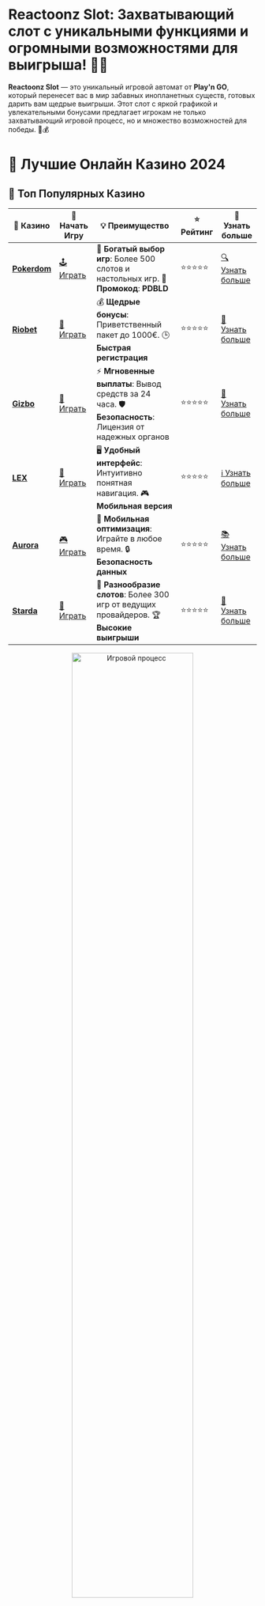 # **Reactoonz Slot**: Захватывающий слот с уникальными функциями и огромными возможностями для выигрыша! 👾🎰

**Reactoonz Slot** — это уникальный игровой автомат от **Play'n GO**, который перенесет вас в мир забавных инопланетных существ, готовых дарить вам щедрые выигрыши. Этот слот с яркой графикой и увлекательными бонусами предлагает игрокам не только захватывающий игровой процесс, но и множество возможностей для победы. 🚀💰

# 🎰 Лучшие Онлайн Казино 2024

## 🌟 Топ Популярных Казино

| 🎲 **Казино** | 🔗 **Начать Игру** | 💡 **Преимущество** | ⭐ **Рейтинг** | 🔗 **Узнать больше** |
|--------------|---------------------|---------------------|----------------|----------------------|
| [**Pokerdom**](https://brandplay.link/4k77v2yx) | [🕹️ Играть](https://brandplay.link/4k77v2yx) | 🎉 **Богатый выбор игр**: Более 500 слотов и настольных игр. 🎁 **Промокод**: **PDBLD** | ⭐⭐⭐⭐⭐ | [🔍 Узнать больше](https://brandplay.link/4k77v2yx) |
| [**Riobet**](https://brandplay.link/7xBLTPyj) | [🎰 Играть](https://brandplay.link/7xBLTPyj) | 💰 **Щедрые бонусы**: Приветственный пакет до 1000€. 🕒 **Быстрая регистрация** | ⭐⭐⭐⭐⭐ | [📖 Узнать больше](https://brandplay.link/7xBLTPyj) |
| [**Gizbo**](https://brandplay.link/bprXw4YV) | [🎲 Играть](https://brandplay.link/bprXw4YV) | ⚡ **Мгновенные выплаты**: Вывод средств за 24 часа. 🛡️ **Безопасность**: Лицензия от надежных органов | ⭐⭐⭐⭐⭐ | [📝 Узнать больше](https://brandplay.link/bprXw4YV) |
| [**LEX**](https://brandplay.link/zW4hdDFV) | [🤑 Играть](https://brandplay.link/zW4hdDFV) | 🖥️ **Удобный интерфейс**: Интуитивно понятная навигация. 🎮 **Мобильная версия** | ⭐⭐⭐⭐⭐ | [ℹ️ Узнать больше](https://brandplay.link/zW4hdDFV) |
| [**Aurora**](https://10trafic-stat2.com/click/668546556bcc6313411604bd/6766/13032/subaccount) | [🎮 Играть](https://10trafic-stat2.com/click/668546556bcc6313411604bd/6766/13032/subaccount) | 📱 **Мобильная оптимизация**: Играйте в любое время. 🔒 **Безопасность данных** | ⭐⭐⭐⭐⭐ | [📚 Узнать больше](https://10trafic-stat2.com/click/668546556bcc6313411604bd/6766/13032/subaccount) |
| [**Starda**](https://brandplay.link/fB7xwRFL) | [🎯 Играть](https://brandplay.link/fB7xwRFL) | 🎰 **Разнообразие слотов**: Более 300 игр от ведущих провайдеров. 🏆 **Высокие выигрыши** | ⭐⭐⭐⭐⭐ | [🔎 Узнать больше](https://brandplay.link/fB7xwRFL) |

<div align="center">
    <img src="https://i.pinimg.com/originals/87/9e/b9/879eb9354dd0699582408b68f2e253b2.gif" alt="Игровой процесс" width="70%">
</div>

## 💎 Лучшие Бонусы и Акции

| 🎲 **Казино** | 🔗 **Начать Игру** | 💡 **Преимущество** | ⭐ **Рейтинг** | 🔗 **Узнать больше** |
|--------------|---------------------|---------------------|----------------|----------------------|
| [**Kometa**](https://brandplay.link/8ZymQJV8) | [🎰 Играть](https://brandplay.link/8ZymQJV8) | 🎁 **Эксклюзивные бонусы**: Регулярные акции и промо. 🔄 **Программы лояльности** | ⭐⭐⭐⭐☆ | [🔍 Узнать больше](https://brandplay.link/8ZymQJV8) |
| [**R7**](https://brandplay.link/bMd3Yjsw) | [🕹️ Играть](https://brandplay.link/bMd3Yjsw) | 🕒 **Круглосуточная поддержка**: Всегда на связи. 💸 **Высокие лимиты** | ⭐⭐⭐⭐☆ | [📖 Узнать больше](https://brandplay.link/bMd3Yjsw) |
| [**7K**](https://brandplay.link/BvQyFShp) | [🎲 Играть](https://brandplay.link/BvQyFShp) | 🌟 **Эксклюзивные бонусы**: Только для VIP игроков. 🎉 **Сезонные акции** | ⭐⭐⭐⭐☆ | [📝 Узнать больше](https://brandplay.link/BvQyFShp) |
| [**Kent**](https://brandplay.link/Fv2WP3js) | [🤑 Играть](https://brandplay.link/Fv2WP3js) | 📈 **Высокий RTP**: Более 98%. 💼 **Профессиональная поддержка** | ⭐⭐⭐⭐☆ | [ℹ️ Узнать больше](https://brandplay.link/Fv2WP3js) |
| [**1Xslots**](https://brandplay.link/hSB1khtr) | [🎮 Играть](https://brandplay.link/hSB1khtr) | 🎉 **Множество акций**: Еженедельные бонусы и турниры. 🛡️ **Безопасность** | ⭐⭐⭐⭐☆ | [📚 Узнать больше](https://brandplay.link/hSB1khtr) |
| [**Gama**](https://brandplay.link/j6NMKsDz) | [🎯 Играть](https://brandplay.link/j6NMKsDz) | 🔍 **Интуитивный интерфейс**: Легкость использования. 🏅 **Престижные турниры** | ⭐⭐⭐⭐☆ | [🔎 Узнать больше](https://brandplay.link/j6NMKsDz) |

<div align="center">
    <img src="https://i.pinimg.com/originals/87/9e/b9/879eb9354dd0699582408b68f2e253b2.gif" alt="Игровой процесс" width="70%">
</div>

## 🚀 Быстрые Выигрыши и Поддержка

| 🎲 **Казино** | 🔗 **Начать Игру** | 💡 **Преимущество** | ⭐ **Рейтинг** | 🔗 **Узнать больше** |
|--------------|---------------------|---------------------|----------------|----------------------|
| [**Onion**](https://brandplay.link/zBGRVpQ9) | [🎰 Играть](https://brandplay.link/zBGRVpQ9) | 🤑 **Низкие ставки**: Идеально для начинающих. 🔄 **Быстрые выводы** | ⭐⭐⭐⭐☆ | [🔍 Узнать больше](https://brandplay.link/zBGRVpQ9) |
| [**Чемпион**](https://temon-gter.cfd/go/lRq?p80412p304504pcc44t17455) | [🕹️ Играть](https://temon-gter.cfd/go/lRq?p80412p304504pcc44t17455) | 🏅 **Лояльная программа**: Награды за активность. 🎁 **Ежемесячные бонусы** | ⭐⭐⭐⭐☆ | [📖 Узнать больше](https://temon-gter.cfd/go/lRq?p80412p304504pcc44t17455) |
| [**Vavada**](https://vavadapartner.pro/?promo=ea5c9275-6854-4505-94fc-95ab18221945-linkb2) | [🎲 Играть](https://vavadapartner.pro/?promo=ea5c9275-6854-4505-94fc-95ab18221945-linkb2) | 🚀 **Быстрая регистрация**: Начните играть мгновенно. 🔐 **Безопасные транзакции** | ⭐⭐⭐⭐☆ | [📝 Узнать больше](https://vavadapartner.pro/?promo=ea5c9275-6854-4505-94fc-95ab18221945-linkb2) |
| [**Friends**](https://gofriends.kim/linkb2) | [🤑 Играть](https://gofriends.kim/linkb2) | 🤝 **Социальные игры**: Играйте с друзьями. 🌐 **Мультиплатформенность** | ⭐⭐⭐⭐☆ | [ℹ️ Узнать больше](https://gofriends.kim/linkb2) |
| [**1WIN**](https://brandplay.link/smXVpBbG) | [🎮 Играть](https://brandplay.link/smXVpBbG) | 🏆 **Спортивные ставки**: Широкий выбор видов спорта. 💵 **Высокие коэффициенты** | ⭐⭐⭐⭐☆ | [📚 Узнать больше](https://brandplay.link/smXVpBbG) |
| [**Drip**](https://drp-ircp01.com/c07e6a3db) | [🎯 Играть](https://drp-ircp01.com/c07e6a3db) | 🌐 **Инновационные игры**: Новейшие игровые технологии. 🛡️ **Высокая безопасность** | ⭐⭐⭐⭐☆ | [🔎 Узнать больше](https://drp-ircp01.com/c07e6a3db) |
| [**JoyCasino**](https://rpc30.call2me.pro/?/ru/registration?apkpop=0&partner=p24970p3291217pc98f) | [🎰 Играть](https://rpc30.call2me.pro/?/ru/registration?apkpop=0&partner=p24970p3291217pc98f) | 🎁 **Приятные бонусы**: Ежедневные акции и подарки. 🕹️ **Разнообразие игр** | ⭐⭐⭐⭐☆ | [🔍 Узнать больше](https://rpc30.call2me.pro/?/ru/registration?apkpop=0&partner=p24970p3291217pc98f) |

<div align="center">
    <img src="https://i.pinimg.com/originals/87/9e/b9/879eb9354dd0699582408b68f2e253b2.gif" alt="Игровой процесс" width="70%">
</div>
---

✨ **Выбирайте лучшее казино для себя и наслаждайтесь игрой! Удачи!** ✨
![Reactoonz Slot](https://i.pinimg.com/originals/a9/29/6e/a9296ea1cf6a7c20a985e593451f0323.png)

### Почему стоит играть в **Reactoonz Slot**? 👾

**Reactoonz Slot** — это слот, который отличается своей оригинальной механикой и возможностями для крупных выигрышей. Здесь вы найдете необычные бонусные функции, которые сделают каждый спин динамичным и увлекательным. Если вам нравятся необычные игровые автоматы с нестандартными функциями и высокими шансами на выигрыш, этот слот точно стоит попробовать! 🎮💥

Вот несколько причин, почему **Reactoonz Slot** стоит вашего внимания:

- **Уникальная механика с падающими символами**: Вместо традиционных вращающихся барабанов в этом слоте символы падают в ячейки, что дает возможность для множества выигрышей.
- **Классовые символы и бонусы**: Символы имеют различные уровни значимости, и правильное их соединение может активировать дополнительные бонусы и множители.
- **Большие возможности для выигрыша**: Игра предоставляет множество вариантов для создания выигрышных комбинаций и активирования бонусных функций, таких как Quantum Leap и Gargantoon.

### Преимущества **Reactoonz Slot**: 🌟

1. **Падающие символы и реактивные выигрыши** 💥  
   В отличие от традиционных слотов, в **Reactoonz Slot** символы "падают" на игровое поле, создавая множество выигрышных комбинаций на каждом спине. Каждый выигрыш активирует новую цепочку падений, что увеличивает вероятность выигрыша.

2. **Бонусный режим и мощные множители** 🔥  
   В **Reactoonz Slot** вы можете активировать специальные бонусные функции, такие как "Quantum Leap" и "Gargantoon". Эти функции могут значительно увеличить ваши выигрыши, добавляя к ним множители и дополнительные фриспины.

3. **Симпатичные инопланетяне** 👽  
   Игровой процесс в **Reactoonz** сопровождается забавными инопланетными существами, которые являются символами на игровом поле. Эти милые и яркие персонажи приносят радость и веселье в процессе игры.

4. **Высокий RTP** 🎯  
   Слот имеет высокий процент возврата игроку (RTP), что делает его привлекательным для тех, кто ищет слот с хорошими шансами на победу.

### Как играть в **Reactoonz Slot**? 🎮

Игра в **Reactoonz Slot** довольно проста, однако для того чтобы получить максимальную отдачу от игрового процесса, необходимо понимать, как работает механика падающих символов и бонусные функции.

1. **Выберите ставку**: Определитесь с размером ставки перед тем, как начать игру.
2. **Запустите игру**: Нажимайте на кнопку для запуска, и следите за тем, как символы падают на игровое поле.
3. **Собирайте выигрышные комбинации**: При каждом выигрыше символы исчезают, открывая место для новых, что может привести к повторным выигрышам.
4. **Активируйте бонусы**: Собирайте определенные комбинации, чтобы активировать дополнительные функции и бонусы, такие как "Quantum Leap" и "Gargantoon".

### Где играть в **Reactoonz Slot**? 🎲

**Reactoonz Slot** доступен в различных онлайн-казино, поддерживающих игровые автоматы от **Play'n GO**. Вы можете найти его в казино, которое работает с этим разработчиком, и испытать удачу на ярком игровом поле.

Прежде чем начать играть, убедитесь, что выбрали надежное и лицензированное казино, где можно легко внести депозит и вывести выигрыши. Многие онлайн-казино предлагают демо-версии **Reactoonz Slot**, чтобы вы могли попробовать игру без риска.

### Заключение: Почему стоит выбрать **Reactoonz Slot**? 👽

**Reactoonz Slot** — это игра, которая сочетает в себе веселую тематику инопланетян, необычные механики выигрыша и множество бонусных функций, которые могут привести к крупным призам. Если вы любите нестандартные слоты с динамичным процессом и интересными бонусами, этот слот обязательно стоит вашего внимания! 🎉💫

Попробуйте **Reactoonz Slot** и погрузитесь в мир забавных инопланетных существ, которые могут подарить вам неожиданные и щедрые выигрыши! 🚀💰
